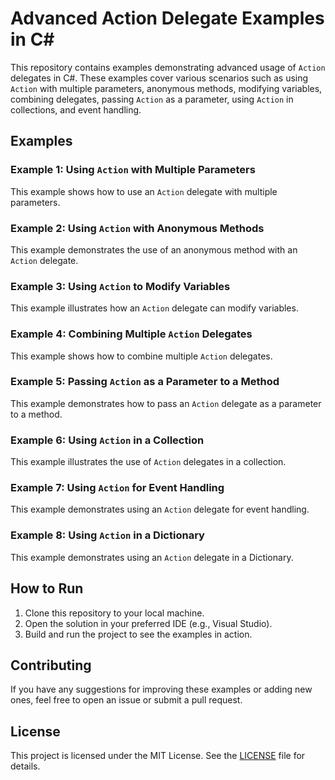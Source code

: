 # Advanced Action Delegate Examples in C#

This repository contains examples demonstrating advanced usage of `Action` delegates in C#. These examples cover various scenarios such as using `Action` with multiple parameters, anonymous methods, modifying variables, combining delegates, passing `Action` as a parameter, using `Action` in collections, and event handling.

## Examples

### Example 1: Using `Action` with Multiple Parameters
This example shows how to use an `Action` delegate with multiple parameters.

### Example 2: Using `Action` with Anonymous Methods
This example demonstrates the use of an anonymous method with an `Action` delegate.

### Example 3: Using `Action` to Modify Variables
This example illustrates how an `Action` delegate can modify variables.

### Example 4: Combining Multiple `Action` Delegates
This example shows how to combine multiple `Action` delegates.

### Example 5: Passing `Action` as a Parameter to a Method
This example demonstrates how to pass an `Action` delegate as a parameter to a method.

### Example 6: Using `Action` in a Collection
This example illustrates the use of `Action` delegates in a collection.

### Example 7: Using `Action` for Event Handling 
This example demonstrates using an `Action` delegate for event handling.

### Example 8: Using `Action` in a Dictionary
This example demonstrates using an `Action` delegate in a Dictionary.

## How to Run

1. Clone this repository to your local machine.
2. Open the solution in your preferred IDE (e.g., Visual Studio).
3. Build and run the project to see the examples in action.

## Contributing

If you have any suggestions for improving these examples or adding new ones, feel free to open an issue or submit a pull request.

## License

This project is licensed under the MIT License. See the [LICENSE](LICENSE) file for details.
